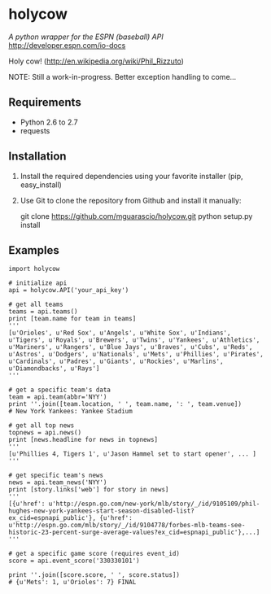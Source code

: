 holycow
=======
*A python wrapper for the ESPN (baseball) API*   
http://developer.espn.com/io-docs

Holy cow! (http://en.wikipedia.org/wiki/Phil_Rizzuto)

NOTE: Still a work-in-progress. Better exception handling to come...

Requirements
-----------------
- Python 2.6 to 2.7
- requests


Installation
------------
1) Install the required dependencies using your favorite installer (pip, easy_install)

2) Use Git to clone the repository from Github
and install it manually:

	git clone https://github.com/mguarascio/holycow.git
	python setup.py install

Examples
--------
	import holycow

	# initialize api
	api = holycow.API('your_api_key')

	# get all teams 
	teams = api.teams()
	print [team.name for team in teams]
	'''
	[u'Orioles', u'Red Sox', u'Angels', u'White Sox', u'Indians', u'Tigers', u'Royals', u'Brewers', u'Twins', u'Yankees', u'Athletics', u'Mariners', u'Rangers', u'Blue Jays', u'Braves', u'Cubs', u'Reds', u'Astros', u'Dodgers', u'Nationals', u'Mets', u'Phillies', u'Pirates', u'Cardinals', u'Padres', u'Giants', u'Rockies', u'Marlins', u'Diamondbacks', u'Rays']
	'''
 
	# get a specific team's data
	team = api.team(abbr='NYY')
	print ''.join([team.location, ' ', team.name, ': ', team.venue])
	# New York Yankees: Yankee Stadium 	

	# get all top news 
	topnews = api.news()
	print [news.headline for news in topnews]
	'''
	[u'Phillies 4, Tigers 1', u'Jason Hammel set to start opener', ... ]
	'''
	
	# get specific team's news
	news = api.team_news('NYY')
	print [story.links['web'] for story in news]	
	'''
	[{u'href': u'http://espn.go.com/new-york/mlb/story/_/id/9105109/phil-hughes-new-york-yankees-start-season-disabled-list?ex_cid=espnapi_public'}, {u'href': u'http://espn.go.com/mlb/story/_/id/9104778/forbes-mlb-teams-see-historic-23-percent-surge-average-values?ex_cid=espnapi_public'},...]
	'''

	# get a specific game score (requires event_id)
	score = api.event_score('330330101')

	print ''.join([score.score, ' ', score.status])
	# {u'Mets': 1, u'Orioles': 7} FINAL


